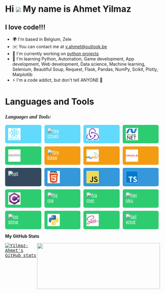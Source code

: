 Hi ![](https://user-images.githubusercontent.com/18350557/176309783-0785949b-9127-417c-8b55-ab5a4333674e.gif) My name is Ahmet Yilmaz
====================================================================================================================================

I love code!!!
-------------

* 🌍 I'm based in Belgium, Zele
* ✉️ You can contact me at [y.ahmet@outlook.be](mailto:y.ahmet@outlook.be)
* 🚀 I'm currently working on [python projects](http://github.com/Y1lmaz-Ahmet/Python-projects)
* 🧠 I'm learning Python, Automation, Game development, App development, Web development, Data science, Machine learning, Selenium, Beautiful Soup, Request, Flask, Pandas, NumPy, Scikit, Plotly, Matplotlib
* ⚡ I'm a code addict, but don't tell ANYONE 🤫

# Languages and Tools

<h3 align="left" style="font-family: 'Lucida Handwriting', 'Brush Script MT', cursive; font-style: italic; important!">Languages and Tools:</h3>
<div align="left" style="display: grid; grid-template-columns: repeat(4, 1fr); gap: 10px; max-width: 500px">
    <a href="https://reactjs.org/" target="_blank" rel="noreferrer" style="display: flex; align-items: center; background-color: #61dafb; color: white; padding: 10px; border-radius: 5px;">
        <img src="https://raw.githubusercontent.com/devicons/devicon/master/icons/react/react-original-wordmark.svg" alt="react" width="40" height="40" style="margin-right: 10px;">
    </a>
    <a href="https://reactnative.dev/" target="_blank" rel="noreferrer" style="display: flex; align-items: center; background-color: #61dafb; color: white; padding: 10px; border-radius: 5px;">
        <img src="https://reactnative.dev/img/header_logo.svg" alt="reactnative" width="40" height="40" style="margin-right: 10px;">
    </a>
    <a href="https://redux.js.org" target="_blank" rel="noreferrer" style="display: flex; align-items: center; background-color: #61dafb; color: white; padding: 10px; border-radius: 5px;">
        <img src="https://raw.githubusercontent.com/devicons/devicon/master/icons/redux/redux-original.svg" alt="redux" width="40" height="40" style="margin-right: 10px;">
    </a>
    <!-- Back-End Frameworks -->
    <a href="https://dotnet.microsoft.com/" target="_blank" rel="noreferrer" style="display: flex; align-items: center; background-color: #2ecc71; color: white; padding: 10px; border-radius: 5px;">
        <img src="https://raw.githubusercontent.com/devicons/devicon/master/icons/dot-net/dot-net-original-wordmark.svg" alt="dotnet" width="40" height="40" style="margin-right: 10px;">
    </a>
    <a href="https://expressjs.com" target="_blank" rel="noreferrer" style="display: flex; align-items: center; background-color: #2ecc71; color: white; padding: 10px; border-radius: 5px;">
        <img src="https://raw.githubusercontent.com/devicons/devicon/master/icons/express/express-original-wordmark.svg" alt="express" width="40" height="40" style="margin-right: 10px;">
    </a>
    <!-- Databasebeheer -->
    <a href="https://firebase.google.com/" target="_blank" rel="noreferrer" style="display: flex; align-items: center; background-color: #f39c12; color: white; padding: 10px; border-radius: 5px;">
        <img src="https://www.vectorlogo.zone/logos/firebase/firebase-icon.svg" alt="firebase" width="40" height="40" style="margin-right: 10px;">
    </a>
    <a href="https://www.mysql.com/" target="_blank" rel="noreferrer" style="display: flex; align-items: center; background-color: #f39c12; color: white; padding: 10px; border-radius: 5px;">
        <img src="https://raw.githubusercontent.com/devicons/devicon/master/icons/mysql/mysql-original-wordmark.svg" alt="mysql" width="40" height="40" style="margin-right: 10px;">
    </a>
    <a href="https://www.oracle.com/" target="_blank" rel="noreferrer" style="display: flex; align-items: center; background-color: #f39c12; color: white; padding: 10px; border-radius: 5px;">
        <img src="https://raw.githubusercontent.com/devicons/devicon/master/icons/oracle/oracle-original.svg" alt="oracle" width="40" height="40" style="margin-right: 10px;">
    </a>
    <!-- Versiebeheer -->
    <a href="https://git-scm.com/" target="_blank" rel="noreferrer" style="display: flex; align-items: center; background-color: #34495e; color: white; padding: 10px; border-radius: 5px;">
        <img src="https://www.vectorlogo.zone/logos/git-scm/git-scm-icon.svg" alt="git" width="40" height="40" style="margin-right: 10px;">
    </a>
    <!-- Webontwikkeling -->
    <a href="https://www.w3.org/html/" target="_blank" rel="noreferrer" style="display: flex; align-items: center; background-color: #3498db; color: white; padding: 10px; border-radius: 5px;">
        <img src="https://raw.githubusercontent.com/devicons/devicon/master/icons/html5/html5-original-wordmark.svg" alt="html5" width="40" height="40" style="margin-right: 10px;">
    </a>
    <a href="https://developer.mozilla.org/en-US/docs/Web/JavaScript" target="_blank" rel="noreferrer" style="display: flex; align-items: center; background-color: #3498db; color: white; padding: 10px; border-radius: 5px;">
        <img src="https://raw.githubusercontent.com/devicons/devicon/master/icons/javascript/javascript-original.svg" alt="javascript" width="40" height="40" style="margin-right: 10px;">
    </a>
    <a href="https://www.typescriptlang.org/" target="_blank" rel="noreferrer" style="display: flex; align-items: center; background-color: #3498db; color: white; padding: 10px; border-radius: 5px;">
        <img src="https://raw.githubusercontent.com/devicons/devicon/master/icons/typescript/typescript-original.svg" alt="typescript" width="40" height="40" style="margin-right: 10px;">
    </a>
    <!-- Overige -->
    <a href="https://www.w3schools.com/cs/" target="_blank" rel="noreferrer" style="display: flex; align-items: center; background-color: #2ecc71; color: white; padding: 10px; border-radius: 5px;">
        <img src="https://raw.githubusercontent.com/devicons/devicon/master/icons/csharp/csharp-original.svg" alt="csharp" style="width: 40px; height: 40px; margin-right: 10px;">
    </a>
    <a href="https://www.figma.com/" target="_blank" rel="noreferrer" style="display: flex; align-items: center; background-color: #2ecc71; color: white; padding: 10px; border-radius: 5px;">
        <img src="https://www.vectorlogo.zone/logos/figma/figma-icon.svg" alt="figma" width="40" height="40" style="margin-right: 10px;">
    </a>
    <a href="https://www.framer.com/" target="_blank" rel="noreferrer" style="display: flex; align-items: center; background-color: #2ecc71; color: white; padding: 10px; border-radius: 5px;">
        <img src="https://www.vectorlogo.zone/logos/framer/framer-icon.svg" alt="framer" width="40" height="40" style="margin-right: 10px;">
    </a>
    <a href="https://heroku.com" target="_blank" rel="noreferrer" style="display: flex; align-items: center; background-color: #2ecc71; color: white; padding: 10px; border-radius: 5px;">
        <img src="https://www.vectorlogo.zone/logos/heroku/heroku-icon.svg" alt="heroku" width="40" height="40" style="margin-right: 10px;">
    </a>
    <a href="https://postman.com" target="_blank" rel="noreferrer" style="display: flex; align-items: center; background-color: #2ecc71; color: white; padding: 10px; border-radius: 5px;">
        <img src="https://www.vectorlogo.zone/logos/getpostman/getpostman-icon.svg" alt="postman" width="40" height="40" style="margin-right: 10px;">
    </a>
    <a href="https://www.python.org" target="_blank" rel="noreferrer" style="display: flex; align-items: center; background-color: #2ecc71; color: white; padding: 10px; border-radius: 5px;">
        <img src="https://raw.githubusercontent.com/devicons/devicon/master/icons/python/python-original.svg" alt="python" width="40" height="40" style="margin-right: 10px;">
    </a>
    <a href="https://sass-lang.com" target="_blank" rel="noreferrer" style="display: flex; align-items: center; background-color: #2ecc71; color: white; padding: 10px; border-radius: 5px;">
        <img src="https://raw.githubusercontent.com/devicons/devicon/master/icons/sass/sass-original.svg" alt="sass" width="40" height="40" style="margin-right: 10px;">
    </a>
    <a href="https://tailwindcss.com/" target="_blank" rel="noreferrer" style="display: flex; align-items: center; background-color: #2ecc71; color: white; padding: 10px; border-radius: 5px;">
        <img src="https://www.vectorlogo.zone/logos/tailwindcss/tailwindcss-icon.svg" alt="tailwind" width="40" height="40" style="margin-right: 10px;">
    </a>
</div>



<b>My GitHub Stats</b>

<div style="display:flex">
  <a style="width:400px; font-family: 'Cascadia Code PL', monospace;" href="http://www.github.com/Y1lmaz-Ahmet">
    <img src="https://github-readme-stats.vercel.app/api?username=Y1lmaz-Ahmet&show_icons=true&hide=&count_private=true&title_color=0891b2&text_color=ffffff&icon_color=0891b2&bg_color=1c1917&hide_border=true&show_icons=true" alt="Y1lmaz-Ahmet's GitHub stats" style=" width:400px; height:150px"/>
  </a>
  <a style="width:400px; font-family: 'Cascadia Code PL', monospace;" href="http://www.github.com/Y1lmaz-Ahmet">
    <img src="https://github-readme-streak-stats.herokuapp.com/?user=Y1lmaz-Ahmet&stroke=ffffff&background=1c1917&ring=0891b2&fire=0891b2&currStreakNum=ffffff&currStreakLabel=0891b2&sideNums=ffffff&sideLabels=ffffff&dates=ffffff&hide_border=true" style=" width:400px; height:150px"/>
  </a>
</div>
